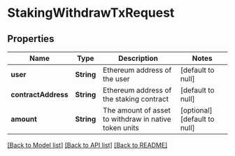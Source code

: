 # StakingWithdrawTxRequest
## Properties

| Name | Type | Description | Notes |
|------------ | ------------- | ------------- | -------------|
| **user** | **String** | Ethereum address of the user | [default to null] |
| **contractAddress** | **String** | Ethereum address of the staking contract | [default to null] |
| **amount** | **String** | The amount of asset to withdraw in native token units | [optional] [default to null] |

[[Back to Model list]](../README.md#documentation-for-models) [[Back to API list]](../README.md#documentation-for-api-endpoints) [[Back to README]](../README.md)

